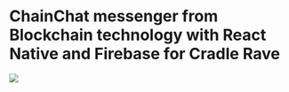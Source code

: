 <h1> ChainChat messenger from Blockchain technology with React Native and Firebase for Cradle Rave</h1> 
<img src="https://pp.userapi.com/c841620/v841620337/65ce2/3CJtu_pWMMM.jpg"/>

